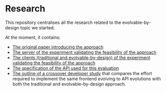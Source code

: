 # Research

This repository centralises all the research related to the evolvable-by-design topic we started.

At the moment, it contains:

* [The original paper introducing the approach](./papers/Evolvable-by-design%20clients%20of%20REST%20APIs%20-%20automated%20run-time%20evolution%20with%20no%20code%20change.pdf)
* [The server of the experiment validating the feasibility of the approach](https://github.com/evolvable-by-design/evaluation-server)
* [The clients (traditional and evolvable-by-design) of the experiment validating the feasibility of the approach](https://github.com/evolvable-by-design/evaluation-client)
* [The specification of the API used for this evaluation](https://github.com/evolvable-by-design/api-evolutions)
* [The outline of a crossover developer study](/experiments/crossover-developers-study/) that compares the effort required to implement the same frontend evolving to API evolutions with both the traditional and evolvable-by-design approach.